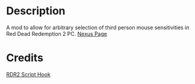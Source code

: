 # Description
A mod to allow for arbitrary selection of third person mouse sensitivities in Red Dead Redemption 2 PC.
[Nexus Page](https://www.nexusmods.com/reddeadredemption2/mods/5463)
# Credits
[RDR2 Script Hook](https://www.dev-c.com/rdr2/scripthookrdr2/)
